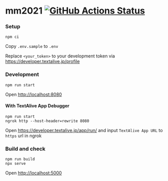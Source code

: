 # mm2021 [![GitHub Actions Status](https://github.com/teardrop-tech/mm2021/actions/workflows/build.yml/badge.svg)](https://github.com/teardrop-tech/mm2021/actions)

### Setup

```shell
npm ci
```

Copy `.env.sample` to `.env`

Replace `<your_token>` to your development token via <https://developer.textalive.jp/profile>

### Development

```shell
npm run start
```

Open <http://localhost:8080>

#### With TextAlive App Debugger

```shell
npm run start
ngrok http --host-header=rewrite 8080
```

Open <https://developer.textalive.jp/app/run/> and input `TextAlive App URL` to `https` url in ngrok

### Build and check

```shell
npm run build
npx serve
```

Open <http://localhost:5000>
